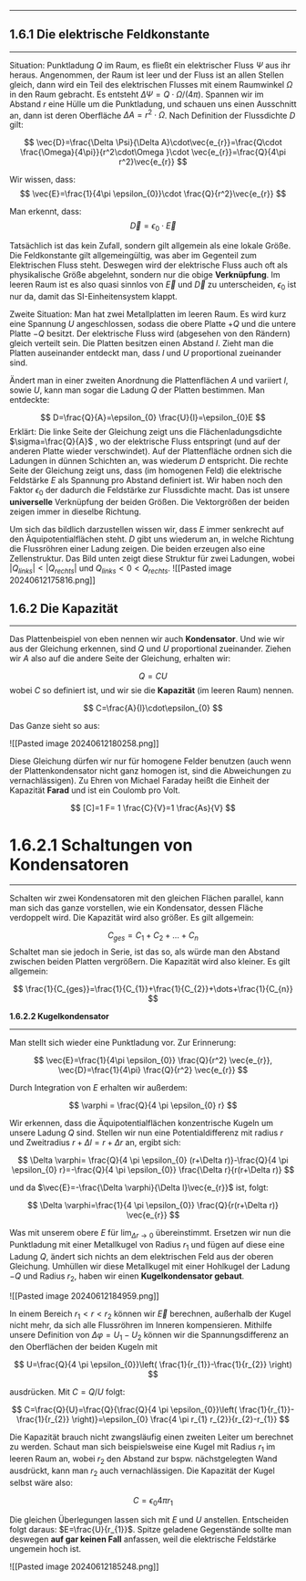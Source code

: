 ***
## 1.6.1 Die elektrische Feldkonstante
***
Situation: Punktladung $Q$ im Raum, es fließt ein elektrischer Fluss $\Psi$ aus ihr heraus. Angenommen, der Raum ist leer und der Fluss ist an allen Stellen gleich, dann wird ein Teil des elektrischen Flusses mit einem Raumwinkel $\Omega$ in den Raum gebracht. Es entsteht $\Delta \Psi=Q\cdot \Omega /(4\pi)$. Spannen wir im Abstand $r$ eine Hülle um die Punktladung, und schauen uns einen Ausschnitt an, dann ist deren Oberfläche $\Delta A=r^2\cdot \Omega$. Nach Definition der Flussdichte $D$ gilt:

$$
\vec{D}=\frac{\Delta \Psi}{\Delta A}\cdot\vec{e_{r}}=\frac{Q\cdot \frac{\Omega}{4\pi}}{r^2\cdot\Omega }\cdot \vec{e_{r}}=\frac{Q}{4\pi r^2}\vec{e_{r}}
$$

Wir wissen, dass:
$$
\vec{E}=\frac{1}{4\pi \epsilon_{0}}\cdot \frac{Q}{r^2}\vec{e_{r}}
$$

Man erkennt, dass:
$$
\vec{D}=\epsilon_{0}\cdot \vec{E}
$$

Tatsächlich ist das kein Zufall, sondern gilt allgemein als eine lokale Größe. Die Feldkonstante gilt allgemeingültig, was aber im Gegenteil zum Elektrischen Fluss steht. Deswegen wird der elektrische Fluss auch oft als physikalische Größe abgelehnt, sondern nur die obige **Verknüpfung**.
Im leeren Raum ist es also quasi sinnlos von $\vec{E}$ und $\vec{D}$ zu unterscheiden, $\epsilon_{0}$ ist nur da, damit das SI-Einheitensystem klappt.

Zweite Situation: Man hat zwei Metallplatten im leeren Raum. Es wird kurz eine Spannung $U$ angeschlossen, sodass die obere Platte $+Q$ und die untere Platte $-Q$ besitzt. Der elektrische Fluss wird (abgesehen von den Rändern) gleich verteilt sein. Die Platten besitzen einen Abstand $l$. Zieht man die Platten auseinander entdeckt man, dass $l$  und $U$ proportional zueinander sind.

Ändert man in einer zweiten Anordnung die Plattenflächen $A$ und variiert $l$, sowie $U$, kann man sogar die Ladung $Q$ der Platten bestimmen. Man entdeckte:

$$
D=\frac{Q}{A}=\epsilon_{0} \frac{U}{l}=\epsilon_{0}E
$$ 
Erklärt: Die linke Seite der Gleichung zeigt uns die Flächenladungsdichte $\sigma=\frac{Q}{A}$ , wo der elektrische Fluss entspringt (und auf der anderen Platte wieder verschwindet). Auf der Plattenfläche ordnen sich die Ladungen in dünnen Schichten an, was wiederum $D$ entspricht. Die rechte Seite der Gleichung zeigt uns, dass (im homogenen Feld) die elektrische Feldstärke $E$ als Spannung pro Abstand definiert ist. Wir haben noch den Faktor $\epsilon_{0}$ der dadurch die Feldstärke zur Flussdichte macht. Das ist unsere **universelle** Verknüpfung der beiden Größen. Die Vektorgrößen der beiden zeigen immer in dieselbe Richtung.

Um sich das bildlich darzustellen wissen wir, dass $E$ immer senkrecht auf den Äquipotentialflächen steht. $D$ gibt uns wiederum an, in welche Richtung die Flussröhren einer Ladung zeigen. Die beiden erzeugen also eine Zellenstruktur. Das Bild unten zeigt diese Struktur für zwei Ladungen, wobei $|Q_{links}|<|Q_{rechts}|$ und $Q_{links}<0<Q_{rechts}$. ![[Pasted image 20240612175816.png]]


## 1.6.2 Die Kapazität
***
Das Plattenbeispiel von eben nennen wir auch **Kondensator**. Und wie wir aus der Gleichung erkennen, sind $Q$ und $U$ proportional zueinander. Ziehen wir $A$ also auf die andere Seite der Gleichung, erhalten wir:

$$
Q=CU
$$
wobei $C$ so definiert ist, und wir sie die **Kapazität** (im leeren Raum) nennen.

$$
C=\frac{A}{l}\cdot\epsilon_{0}
$$

Das Ganze sieht so aus: 

![[Pasted image 20240612180258.png]]

Diese Gleichung dürfen wir nur für homogene Felder benutzen (auch wenn der Plattenkondensator nicht ganz homogen ist, sind die Abweichungen zu vernachlässigen).
Zu Ehren von Michael Faraday heißt die Einheit der Kapazität **Farad** und ist ein Coulomb pro Volt.

$$
[C]=1 F= 1 \frac{C}{V}=1 \frac{As}{V}
$$

# 1.6.2.1 Schaltungen von Kondensatoren
***

Schalten wir zwei Kondensatoren mit den gleichen Flächen parallel, kann man sich das ganze vorstellen, wie ein Kondensator, dessen Fläche verdoppelt wird. Die Kapazität wird also größer. Es gilt allgemein:

$$
C_{ges}=C_{1}+C_{2}+\dots+C_{n}
$$
Schaltet man sie jedoch in Serie, ist das so, als würde man den Abstand zwischen beiden Platten vergrößern. Die Kapazität wird also kleiner. Es gilt allgemein:

$$
\frac{1}{C_{ges}}=\frac{1}{C_{1}}+\frac{1}{C_{2}}+\dots+\frac{1}{C_{n}}
$$

**1.6.2.2 Kugelkondensator**
***
Man stellt sich wieder eine Punktladung vor. Zur Erinnerung:

$$
\vec{E}=\frac{1}{4\pi \epsilon_{0}} \frac{Q}{r^2} \vec{e_{r}}, \vec{D}=\frac{1}{4\pi} \frac{Q}{r^2} \vec{e_{r}}
$$

Durch Integration von $E$ erhalten wir außerdem:

$$
\varphi = \frac{Q}{4 \pi \epsilon_{0} r}
$$

Wir erkennen, dass die Äquipotentialflächen konzentrische Kugeln um unsere Ladung $Q$ sind. Stellen wir nun eine Potentialdifferenz mit radius $r$ und Zweitradius $r+\Delta l=r+\Delta r$ an, ergibt sich:

$$
\Delta \varphi= \frac{Q}{4 \pi \epsilon_{0} (r+\Delta r)}-\frac{Q}{4 \pi \epsilon_{0} r}=-\frac{Q}{4 \pi \epsilon_{0}} \frac{\Delta r}{r(r+\Delta r)}
$$

und da $\vec{E}=-\frac{\Delta \varphi}{\Delta l}\vec{e_{r}}$ ist, folgt:

$$
\Delta \varphi=\frac{1}{4 \pi \epsilon_{0}} \frac{Q}{r(r+\Delta r)} \vec{e_{r}}
$$

Was mit unserem obere $E$ für $\lim_{ \Delta r \to 0 }$ übereinstimmt.
Ersetzen wir nun die Punktladung mit einer Metallkugel von Radius $r_{1}$ und fügen auf diese eine Ladung $Q$, ändert sich nichts an dem elektrischen Feld aus der oberen Gleichung. Umhüllen wir diese Metallkugel mit einer Hohlkugel der Ladung $-Q$ und Radius $r_{2}$, haben wir einen **Kugelkondensator gebaut**. 

![[Pasted image 20240612184959.png]]

In einem Bereich $r_{1}<r<r_{2}$ können wir $\vec{E}$ berechnen, außerhalb der Kugel nicht mehr, da sich alle Flussröhren im Inneren kompensieren. Mithilfe unsere Definition von $\Delta \varphi=U_{1}-U_{2}$ können wir die Spannungsdifferenz an den Oberflächen der beiden Kugeln mit

$$
U=\frac{Q}{4 \pi \epsilon_{0}}\left( \frac{1}{r_{1}}-\frac{1}{r_{2}} \right)
$$

ausdrücken. Mit $C=Q/U$ folgt:

$$
C=\frac{Q}{U}=\frac{Q}{\frac{Q}{4 \pi \epsilon_{0}}\left( \frac{1}{r_{1}}-\frac{1}{r_{2}} \right)}=\epsilon_{0}  \frac{4 \pi r_{1} r_{2}}{r_{2}-r_{1}}
$$

Die Kapazität brauch nicht zwangsläufig einen zweiten Leiter um berechnet zu werden. Schaut man sich beispielsweise eine Kugel mit Radius $r_{1}$ im leeren Raum an, wobei $r_{2}$ den Abstand zur bspw. nächstgelegten Wand ausdrückt, kann man $r_{2}$ auch vernachlässigen. Die Kapazität der Kugel selbst wäre also:

$$
C=\epsilon_{0}  4 \pi r_{1}
$$

Die gleichen Überlegungen lassen sich mit $E$ und $U$ anstellen. Entscheiden folgt daraus: $E=\frac{U}{r_{1}}$. Spitze geladene Gegenstände sollte man deswegen **auf gar keinen Fall** anfassen, weil die elektrische Feldstärke ungemein hoch ist.

![[Pasted image 20240612185248.png]]